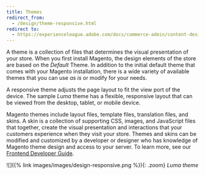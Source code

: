 ```yaml
---
title: Themes
redirect_from:
  - /design/theme-responsive.html
redirect to:
  - https://experienceleague.adobe.com/docs/commerce-admin/content-design/design/themes/themes.html
---
```


A theme is a collection of files that determines the visual presentation of your store. When you first install Magento, the design elements of the store are based on the _Default_ Theme. In addition to the initial default theme that comes with your Magento installation, there is a wide variety of available themes that you can use _as is_ or modify for your needs.

A responsive theme adjusts the page layout to fit the view port of the device. The sample _Luma_ theme has a flexible, responsive layout that can be viewed from the desktop, tablet, or mobile device.

Magento themes include layout files, template files, translation files, and skins. A skin is a collection of supporting CSS, images, and JavaScript files that together, create the visual presentation and interactions that your customers experience when they visit your store. Themes and skins can be modified and customized by a developer or designer who has knowledge of Magento theme design and access to your server. To learn more, see our [Frontend Developer Guide][1].

![]({% link images/images/design-responsive.png %}){: .zoom}
_Luma theme_

[1]: https://devdocs.magento.com/guides/v2.3/frontend-dev-guide/themes/theme-overview.html
